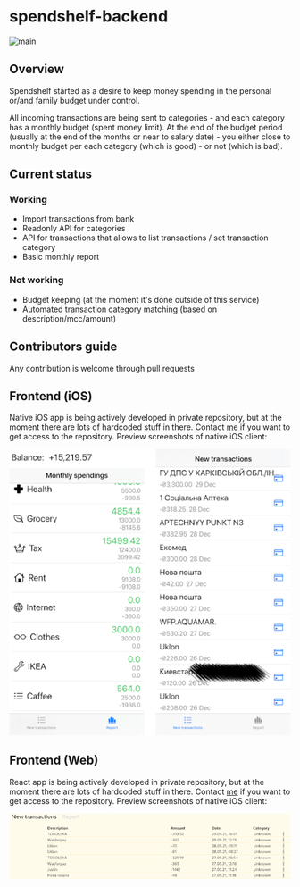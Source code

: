 # spendshelf-backend

![main](https://github.com/lungria/spendshelf-backend/workflows/main/badge.svg)

## Overview

Spendshelf started as a desire to keep money spending in the personal or/and family budget under control.
 
All incoming transactions are being sent to categories - and each category has a monthly budget (spent money limit). At the end of the budget period (usually at the end of the months or near to salary date) - you either close to monthly budget per each category (which is good) - or not (which is bad). 

## Current status

### Working
- Import transactions from bank
- Readonly API for categories
- API for transactions that allows to list transactions / set transaction category
- Basic monthly report
### Not working
- Budget keeping (at the moment it's done outside of this service)
- Automated transaction category matching (based on description/mcc/amount)

## Contributors guide

Any contribution is welcome through pull requests

## Frontend (iOS)

Native iOS app is being actively developed in private repository, but at the moment there are lots of hardcoded stuff in there. Contact [me](https://github.com/suddengunter) if you want to get access to the repository.
Preview screenshots of native iOS client:

![main](https://raw.githubusercontent.com/lungria/spendshelf-backend/main/.github/img/1.png)

## Frontend (Web)

React app is being actively developed in private repository, but at the moment there are lots of hardcoded stuff in there. Contact [me](https://github.com/suddengunter) if you want to get access to the repository.
Preview screenshots of native iOS client:

![main](https://raw.githubusercontent.com/lungria/spendshelf-backend/main/.github/img/2.png)
